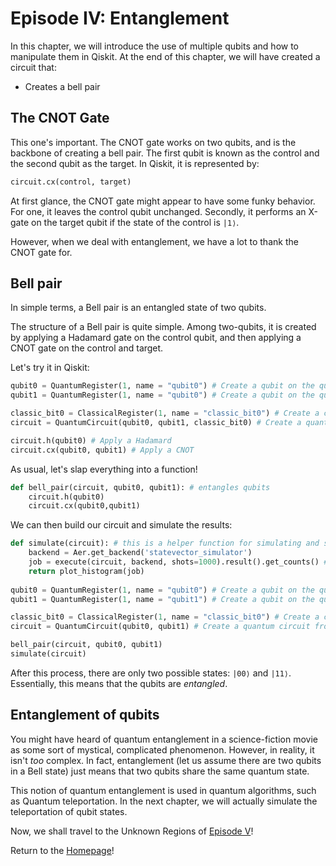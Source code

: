 # Episode IV: Entanglement

In this chapter, we will introduce the use of multiple qubits and how to manipulate them in Qiskit. At the end of this chapter, we will have created a circuit that:
- Creates a bell pair

## The CNOT Gate

This one's important. The CNOT gate works on two qubits, and is the backbone of creating a bell pair. The first qubit is known as the control  and the second qubit as the target. In Qiskit, it is represented by:

```python
circuit.cx(control, target)
```

At first glance, the CNOT gate might appear to have some funky behavior. For one, it leaves the control qubit unchanged. Secondly, it performs an X-gate on the target qubit if the state of the control is `|1⟩`. 

However, when we deal with entanglement, we have a lot to thank the CNOT gate for.

## Bell pair

In simple terms, a Bell pair is an entangled state of two qubits. 

The structure of a Bell pair is quite simple. Among two-qubits, it is created by applying a Hadamard gate on the control qubit, and then applying a CNOT gate on the control and target.

Let's try it in Qiskit:

```python
qubit0 = QuantumRegister(1, name = "qubit0") # Create a qubit on the quantum register
qubit1 = QuantumRegister(1, name = "qubit0") # Create a qubit on the quantum register

classic_bit0 = ClassicalRegister(1, name = "classic_bit0") # Create a classic bit on the classical register
circuit = QuantumCircuit(qubit0, qubit1, classic_bit0) # Create a quantum circuit from our qubit/bit

circuit.h(qubit0) # Apply a Hadamard
circuit.cx(qubit0, qubit1) # Apply a CNOT
```

As usual, let's slap everything into a function!

```python
def bell_pair(circuit, qubit0, qubit1): # entangles qubits
    circuit.h(qubit0) 
    circuit.cx(qubit0,qubit1) 
```

We can then build our circuit and simulate the results:

```python
def simulate(circuit): # this is a helper function for simulating and spitting out counts
    backend = Aer.get_backend('statevector_simulator')
    job = execute(circuit, backend, shots=1000).result().get_counts() # Simulate our circuit 1000 times
    return plot_histogram(job)
    
qubit0 = QuantumRegister(1, name = "qubit0") # Create a qubit on the quantum register
qubit1 = QuantumRegister(1, name = "qubit1") # Create a qubit on the quantum register

classic_bit0 = ClassicalRegister(1, name = "classic_bit0") # Create a classic bit on the classical register
circuit = QuantumCircuit(qubit0, qubit1) # Create a quantum circuit from our qubit/bit

bell_pair(circuit, qubit0, qubit1)
simulate(circuit)
```

After this process, there are only two possible states: `|00⟩` and `|11⟩`. Essentially, this means that the qubits are *entangled*. 


## Entanglement of qubits

You might have heard of quantum entanglement in a science-fiction movie as some sort of mystical, complicated phenomenon. However, in reality, it isn't *too* complex. In fact, entanglement (let us assume there are two qubits in a Bell state) just means that two qubits share the same quantum state.

This notion of quantum entanglement is used in quantum algorithms, such as Quantum teleportation. In the next chapter, we will actually simulate the teleportation of qubit states. 

Now, we shall travel to the Unknown Regions of [Episode V](https://kevinfreyberg.github.io/Qiskit-Crash-Course/seminar-5/)!

Return to the [Homepage](https://kevinfreyberg.github.io/Qiskit-Crash-Course/)!





























